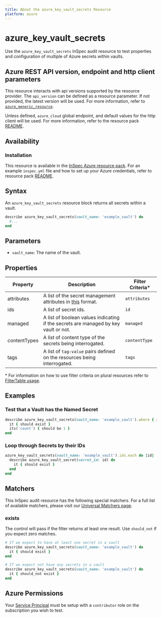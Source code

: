```yaml
---
title: About the azure_key_vault_secrets Resource
platform: azure
---
```


# azure_key_vault_secrets

Use the `azure_key_vault_secrets` InSpec audit resource to test properties and configuration of multiple of Azure secrets within vaults.

## Azure REST API version, endpoint and http client parameters

This resource interacts with api versions supported by the resource provider.
The `api_version` can be defined as a resource parameter.
If not provided, the latest version will be used.
For more information, refer to [`azure_generic_resource`](azure_generic_resource.md).

Unless defined, `azure_cloud` global endpoint, and default values for the http client will be used.
For more information, refer to the resource pack [README](../../README.md). 

## Availability

### Installation

This resource is available in the [InSpec Azure resource pack](https://github.com/inspec/inspec-azure). 
For an example `inspec.yml` file and how to set up your Azure credentials, refer to resource pack [README](../../README.md#Service-Principal).

## Syntax

An `azure_key_vault_secrets` resource block returns all secrets within a vault.
```ruby
describe azure_key_vault_secrets(vault_name: 'example_vault') do
  #...
end
```
## Parameters

- `vault_name`: The name of the vault.

## Properties

|Property       | Description                                                                          | Filter Criteria<superscript>*</superscript> |
|---------------|--------------------------------------------------------------------------------------|-----------------|
| attributes    | A list of the secret management attributes in [this](https://docs.microsoft.com/en-us/rest/api/keyvault/getsecret/getsecret#secretattributes) format.  | `attributes`            |
| ids           | A list of secret ids.                                                                | `id`            |
| managed       | A list of boolean values indicating if the secrets are managed by key vault or not.  | `managed`       |
| contentTypes  | A list of content type of the secrets being interrogated.                            | `contentType`   |
| tags          | A list of `tag:value` pairs defined on the resources being interrogated.             | `tags`          |

<superscript>*</superscript> For information on how to use filter criteria on plural resources refer to [FilterTable usage](https://github.com/inspec/inspec/blob/master/dev-docs/filtertable-usage.md).

## Examples

### Test that a Vault has the Named Secret
```ruby
describe azure_key_vault_secrets(vault_name: 'example_vault').where { id.include?('my_secret')} do
  it { should exist }
  its('count') { should be 1 }
end
```
### Loop through Secrets by their IDs
```ruby
azure_key_vault_secrets(vault_name: 'example_vault').ids.each do |id|
  describe azure_key_vault_secret(secret_id: id) do
    it { should exist }
  end 
end
```
## Matchers

This InSpec audit resource has the following special matchers. For a full list of available matchers, please visit our [Universal Matchers page](https://www.inspec.io/docs/reference/matchers/).

### exists

The control will pass if the filter returns at least one result. Use `should_not` if you expect zero matches.
```ruby
# If we expect to have at least one secret in a vault
describe azure_key_vault_secrets(vault_name: 'example_vault') do
  it { should exist }
end

# If we expect not have any secrets in a vault
describe azure_key_vault_secrets(vault_name: 'example_vault') do
  it { should_not exist }
end
```
## Azure Permissions

Your [Service Principal](https://docs.microsoft.com/en-us/azure/azure-resource-manager/resource-group-create-service-principal-portal) must be setup with a `contributor` role on the subscription you wish to test.
